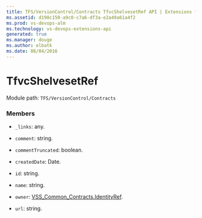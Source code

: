```yaml
---
title: TFS/VersionControl/Contracts TfvcShelvesetRef API | Extensions for Visual Studio Team Services
ms.assetid: d198c150-a9c0-c7a6-df3a-e2a49a61a4f2
ms.prod: vs-devops-alm
ms.technology: vs-devops-extensions-api
generated: true
ms.manager: douge
ms.author: elbatk
ms.date: 08/04/2016
---
```


# TfvcShelvesetRef

Module path: `TFS/VersionControl/Contracts`


### Members

* `_links`: any. 

* `comment`: string. 

* `commentTruncated`: boolean. 

* `createdDate`: Date. 

* `id`: string. 

* `name`: string. 

* `owner`: [VSS_Common_Contracts.IdentityRef](../../../VSS/WebApi/Contracts/IdentityRef.md). 

* `url`: string. 

